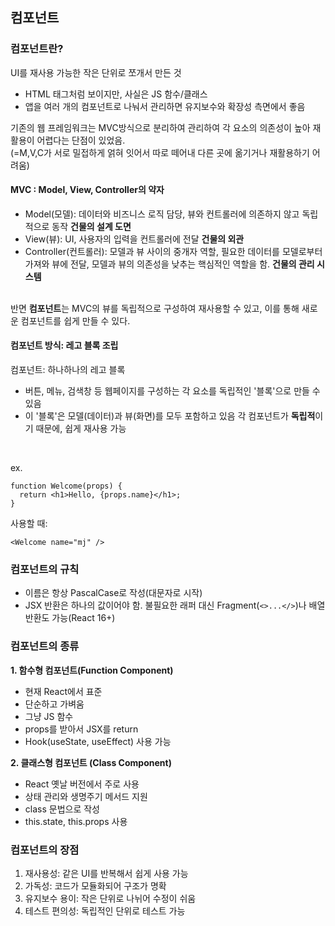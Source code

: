 ## 컴포넌트

### 컴포넌트란?
UI를 재사용 가능한 작은 단위로 쪼개서 만든 것
- HTML 태그처럼 보이지만, 사실은 JS 함수/클래스
- 앱을 여러 개의 컴포넌트로 나눠서 관리하면 유지보수와 확장성 측면에서 좋음

기존의 웹 프레임워크는 MVC방식으로 분리하여 관리하여 각 요소의 의존성이 높아 재활용이 어렵다는 단점이 있었음.<br/> (=M,V,C가 서로 밀접하게 얽혀 잇어서 따로 떼어내 다른 곳에 옮기거나 재활용하기 어려움) <br/>
#### MVC : Model, View, Controller의 약자
- Model(모델): 데이터와 비즈니스 로직 담당, 뷰와 컨트롤러에 의존하지 않고 독립적으로 동작  **건물의 설계 도면**
- View(뷰): UI, 사용자의 입력을 컨트롤러에 전달 **건물의 외관**
- Controller(컨트롤러): 모델과 뷰 사이의 중개자 역할, 필요한 데이터를 모델로부터 가져와 뷰에 전달, 모델과 뷰의 의존성을 낮추는 핵심적인 역할을 함. **건물의 관리 시스템** <br/><br/>


반면 **컴포넌트**는 MVC의 뷰를 독립적으로 구성하여 재사용할 수 있고, 이를 통해 새로운 컴포넌트를 쉽게 만들 수 있다.<br/>
#### 컴포넌트 방식: 레고 블록 조립
컴포넌트: 하나하나의 레고 블록
- 버튼, 메뉴, 검색창 등 웹페이지를 구성하는 각 요소를 독립적인 '블록'으로 만들 수 있음
- 이 '블록'은 모델(데이터)과 뷰(화면)를 모두 포함하고 있음
각 컴포넌트가 **독립적**이기 때문에, 쉽게 재사용 가능

<br/>



ex.
```
function Welcome(props) {
  return <h1>Hello, {props.name}</h1>;
}
```
사용할 때:
```
<Welcome name="mj" />
```

### 컴포넌트의 규칙
- 이름은 항상 PascalCase로 작성(대문자로 시작)
- JSX 반환은 하나의 값이어야 함. 불필요한 래퍼 대신 Fragment(`<>...</>`)나 배열 반환도 가능(React 16+)

### 컴포넌트의 종류
**1. 함수형 컴포넌트(Function Component)**
- 현재 React에서 표준
- 단순하고 가벼움
- 그냥 JS 함수
- props를 받아서 JSX를 return
- Hook(useState, useEffect) 사용 가능

**2. 클래스형 컴포넌트 (Class Component)**
- React 옛날 버전에서 주로 사용
- 상태 관리와 생명주기 메서드 지원
- class 문법으로 작성
- this.state, this.props 사용

### 컴포넌트의 장점
1. 재사용성: 같은 UI를 반복해서 쉽게 사용 가능
2. 가독성: 코드가 모듈화되어 구조가 명확
3. 유지보수 용이: 작은 단위로 나뉘어 수정이 쉬움
4. 테스트 편의성: 독립적인 단위로 테스트 가능

